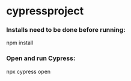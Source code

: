 ﻿# cypressproject
<h3>Installs need to be done before running:</h3>

npm install <br>

<h3>Open and run Cypress:</h3>

npx cypress open<br>

